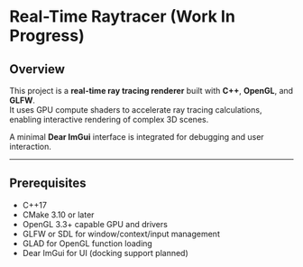 # Real-Time Raytracer (Work In Progress)

## Overview

This project is a **real-time ray tracing renderer** built with **C++**, **OpenGL**, and **GLFW**.  
It uses GPU compute shaders to accelerate ray tracing calculations, enabling interactive rendering of complex 3D scenes.  

A minimal **Dear ImGui** interface is integrated for debugging and user interaction.

---

## Prerequisites

- C++17
- CMake 3.10 or later  
- OpenGL 3.3+ capable GPU and drivers  
- GLFW or SDL for window/context/input management  
- GLAD for OpenGL function loading  
- Dear ImGui for UI (docking support planned)  

